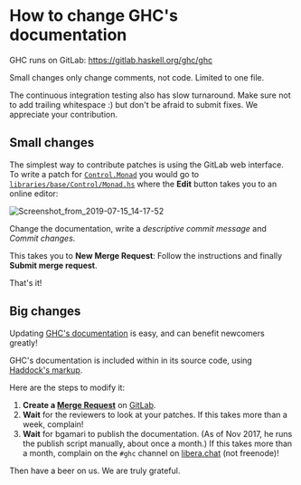 # How to change GHC's documentation

GHC runs on GitLab: https://gitlab.haskell.org/ghc/ghc

Small changes only change comments, not code. Limited to one file.

The continuous integration testing also has slow turnaround. Make sure not to add trailing whitespace :) but don't be afraid to submit fixes. We appreciate your contribution.

## Small changes

The simplest way to contribute patches is using the GitLab web interface. To write a patch for [`Control.Monad`](https://hackage.haskell.org/package/base-4.12.0.0/docs/Control-Monad.html) you would go to [`libraries/base/Control/Monad.hs`](https://gitlab.haskell.org/ghc/ghc/blob/master/libraries/base/Control/Monad.hs) where the **Edit** button takes you to an online editor:

![Screenshot_from_2019-07-15_14-17-52](uploads/8da929b4c0df53ced9d952d2fa6748b1/Screenshot_from_2019-07-15_14-17-52.png)

Change the documentation, write a *descriptive commit message* and *Commit changes*. 

This takes you to **New Merge Request**: Follow the instructions and finally **Submit merge request**.

That's it!

## Big changes

Updating [GHC's documentation](https://downloads.haskell.org/~ghc/latest/docs/html/libraries/) is easy, and can benefit newcomers greatly!

GHC's documentation is included within in its source code, using [Haddock's markup](http://haskell-haddock.readthedocs.io/en/latest/markup.html).

Here are the steps to modify it:

1. **Create a [Merge Request](https://gitlab.haskell.org/ghc/ghc/merge_requests)** on [GitLab](https://gitlab.haskell.org/ghc/ghc/). 
1. **Wait** for the reviewers to look at your patches. If this takes more than a week, complain! 
1. **Wait** for bgamari to publish the documentation. (As of Nov 2017, he runs the publish script manually, about once a month.)  If this takes more than a month, complain on the `#ghc` channel on [libera.chat](https://libera.chat/) (not freenode)!


Then have a beer on us.  We are truly grateful.
